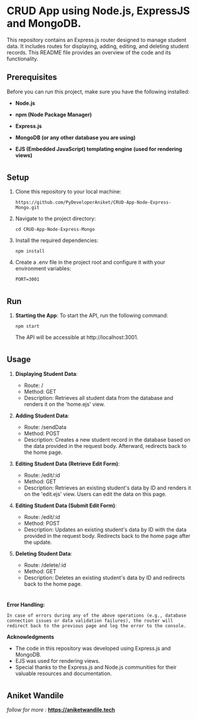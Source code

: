 # CRUD App using Node.js, ExpressJS and MongoDB.

This repository contains an Express.js router designed to manage student data. It includes routes for displaying, adding, editing, and deleting student records. This README file provides an overview of the code and its functionality.

## Prerequisites

Before you can run this project, make sure you have the following installed:

- **Node.js**

- **npm (Node Package Manager)**

- **Express.js**

- **MongoDB (or any other database you are using)**

- **EJS (Embedded JavaScript) templating engine (used for rendering views)**
#

## Setup

1. Clone this repository to your local machine:

   ```shell
   https://github.com/PyDeveloperAniket/CRUD-App-Node-Express-Mongo.git

2. Navigate to the project directory:

   ```shell
   cd CRUD-App-Node-Express-Mongo

3. Install the required dependencies:

   ```shell
   npm install

4. Create a .env file in the project root and configure it with your environment variables:

   ```shell
   PORT=3001
#

## Run

1. **Starting the App**: To start the API, run the following command:
    ```
    npm start
    ```

    The API will be accessible at http://localhost:3001.
#

## Usage

1. **Displaying Student Data**:
    - Route: /
    - Method: GET
    - Description: Retrieves all student data from the database and renders it on the 'home.ejs' view.

2. **Adding Student Data**:
    - Route: /sendData
    - Method: POST
    - Description: Creates a new student record in the database based on the data provided in the request body. Afterward, redirects back to the home page.
3. **Editing Student Data (Retrieve Edit Form)**:
    - Route: /edit/:id
    - Method: GET
    - Description: Retrieves an existing student's data by ID and renders it on the 'edit.ejs' view. Users can edit the data on this page.
4. **Editing Student Data (Submit Edit Form)**:
    - Route: /edit/:id
    - Method: POST
    - Description: Updates an existing student's data by ID with the data provided in the request body. Redirects back to the home page after the update.
5. **Deleting Student Data**:
    - Route: /delete/:id
    - Method: GET
    - Description: Deletes an existing student's data by ID and redirects back to the home page.
#


**Error Handling:**

```
In case of errors during any of the above operations (e.g., database connection issues or data validation failures), the router will redirect back to the previous page and log the error to the console.

```

**Acknowledgments**

- The code in this repository was developed using Express.js and MongoDB.
- EJS was used for rendering views.
- Special thanks to the Express.js and Node.js communities for their valuable resources and documentation.
#

## Aniket Wandile 

*follow for more :*  **https://aniketwandile.tech**
